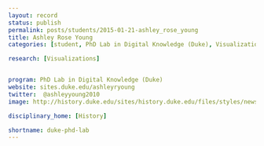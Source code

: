 ```yaml
---
layout: record
status: publish
permalink: posts/students/2015-01-21-ashley_rose_young
title: Ashley Rose Young
categories: [student, PhD Lab in Digital Knowledge (Duke), Visualizations]

research: [Visualizations]


program: PhD Lab in Digital Knowledge (Duke)
website: sites.duke.edu/ashleyryoung
twitter:  @ashleyyoung2010
image: http://history.duke.edu/sites/history.duke.edu/files/styles/news_banner_image_280x100/public/field/image/Young1.jpg?itok=eC_ULMAr

disciplinary_home: [History]

shortname: duke-phd-lab
---
```


